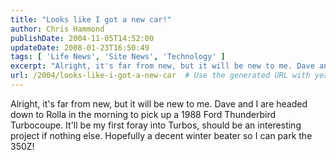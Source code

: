 ```yaml
---
title: "Looks like I got a new car!"
author: Chris Hammond
publishDate: 2004-11-05T14:52:00
updateDate: 2008-01-23T16:50:49
tags: [ 'Life News', 'Site News', 'Technology' ]
excerpt: "Alright, it's far from new, but it will be new to me. Dave and I are headed down to Rolla in the morning to pick up a 1988 Ford Thunderbird Turbocoupe. It'll be my first foray into Turbos, should be an interesting project if nothing else. Hopefully a decent winter beater so I can park the..."
url: /2004/looks-like-i-got-a-new-car  # Use the generated URL with year
---
```

Alright, it's far from new, but it will be new to me. Dave and I are headed down to Rolla in the morning to pick up a 1988 Ford Thunderbird Turbocoupe. It'll be my first foray into Turbos, should be an interesting project if nothing else. Hopefully a decent winter beater so I can park the 350Z!
